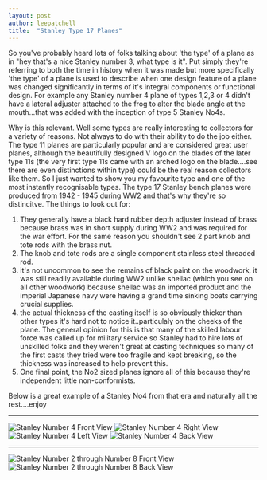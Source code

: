 ```yaml
---
layout: post
author: leepatchell
title:  "Stanley Type 17 Planes"
---
```

So you've probably heard lots of folks talking about 'the type' of a plane as in "hey that's a nice Stanley number 3, what type is it".  Put simply they're referring to both the time in history when it was made but more specifically 'the type' of a plane is used to describe when one design feature of a plane was changed significantly in terms of it's integral components or functional design.
For example any Stanley number 4 plane of types 1,2,3 or 4 didn't have a lateral adjuster attached to the frog to alter the blade angle at the mouth...that was added with the inception of type 5 Stanley No4s.

Why is this relevant. Well some types are really interesting to collectors for a variety of reasons. Not always to do with their ability to do the job either.  The type 11 planes are particularly popular and are considered great user planes, although the beautifully designed V logo on the blades of the later type 11s (the very first type 11s came with an arched logo on the blade....see there are even distinctions within type) could be the real reason collectors like them.
So I just wanted to show you my favourite type and one of the most instantly recognisable types.  The type 17 Stanley bench planes were produced from 1942 - 1945 during WW2 and that's why they're so distincitve. The things to look out for:

1. They generally have a black hard rubber depth adjuster instead of brass because brass was in short supply during WW2 and was required for the war effort.  For the same reason you shouldn't see 2 part knob and tote rods with the brass nut.
2. The knob and tote rods are a single component stainless steel threaded rod.
3. it's not uncommon to see the remains of black paint on the woodwork, it was still readily available during WW2 unlike shellac (which you see on all other woodwork) because shellac was an imported product and the imperial Japanese navy were having a grand time sinking boats carrying crucial supplies.
4. the actual thickness of the casting itself is so obviously thicker than other types it's hard not to notice it..particulaly on the cheeks of the plane. The general opinion for this is that many of the skilled labour force was called up for military service so Stanley had to hire lots of unskilled folks and they weren't great at casting techniques so many of the first casts they tried were too fragile and kept breaking, so the thickness was increased to help prevent this.
5. One final point, the No2 sized planes ignore all of this because they're independent little non-conformists.

Below is a great example of a Stanley No4 from that era and naturally all the rest....enjoy

---

![Stanley Number 4 Front View](/assets/images/type-17/no4-front.jpg)
![Stanley Number 4 Right View](/assets/images/type-17/no4-right.jpg)
![Stanley Number 4 Left View](/assets/images/type-17/no4-left.jpg)
![Stanley Number 4 Back View](/assets/images/type-17/no4-back.jpg)

---

![Stanley Number 2 through Number 8 Front View](/assets/images/type-17/no2-8-front.jpg)
![Stanley Number 2 through Number 8 Back View](/assets/images/type-17/no2-8-back.jpg)


